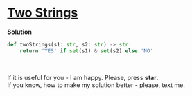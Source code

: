 # [Two Strings](https://www.hackerrank.com/challenges/two-strings)

**Solution**
```python
def twoStrings(s1: str, s2: str) -> str:
    return 'YES' if set(s1) & set(s2) else 'NO'
```

<br>

If it is useful for you - I am happy. Please, press **star**.  
If you know, how to make my solution better - please, text me.
